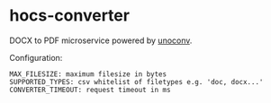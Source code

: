# hocs-converter

DOCX to PDF microservice powered by [unoconv](https://github.com/dagwieers/unoconv).

Configuration: 

```
MAX_FILESIZE: maximum filesize in bytes
SUPPORTED_TYPES: csv whitelist of filetypes e.g. 'doc, docx...'
CONVERTER_TIMEOUT: request timeout in ms
```

